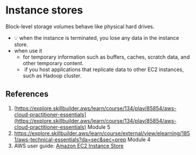 #  Instance stores

Block-level storage volumes behave like physical hard drives.
- 💡 when the instance is terminated, you lose any data in the instance store.
- when use it
	- for temporary information such as buffers, caches, scratch data, and other temporary content.
	-  if you host applications that replicate data to other EC2 instances, such as Hadoop cluster.

## References
1. [https://explore.skillbuilder.aws/learn/course/134/play/85854/aws-cloud-practitioner-essentials](https://explore.skillbuilder.aws/learn/course/134/play/85854/aws-cloud-practitioner-essentials) Module 5
2. https://explore.skillbuilder.aws/learn/course/external/view/elearning/1851/aws-technical-essentials?da=sec&sec=prep Module 4
3. AWS user guide: [Amazon EC2 Instance Store](https://docs.aws.amazon.com/AWSEC2/latest/UserGuide/InstanceStorage.html)